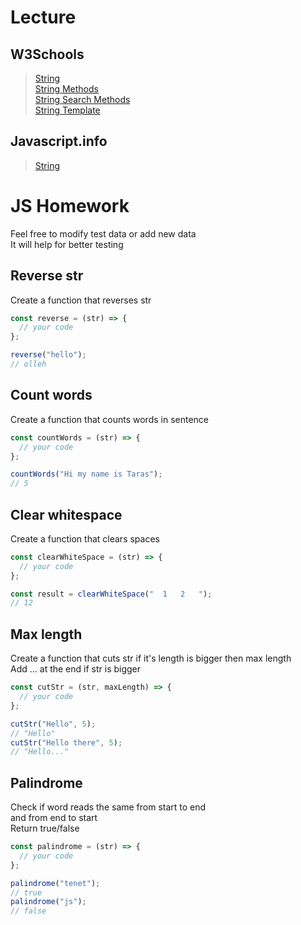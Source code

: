 # Lecture

## W3Schools

> [String](https://www.w3schools.com/js/js_strings.asp)  
> [String Methods](https://www.w3schools.com/js/js_string_methods.asp)  
> [String Search Methods](https://www.w3schools.com/js/js_string_search.asp)  
> [String Template](https://www.w3schools.com/js/js_string_templates.asp)

## Javascript.info

> [String](https://uk.javascript.info/string)

# JS Homework

Feel free to modify test data or add new data  
It will help for better testing

## Reverse str

Create a function that reverses str

```javascript
const reverse = (str) => {
  // your code
};

reverse("hello");
// olleh
```

## Count words

Create a function that counts words in sentence

```javascript
const countWords = (str) => {
  // your code
};

countWords("Hi my name is Taras");
// 5
```

## Clear whitespace

Create a function that clears spaces

```javascript
const clearWhiteSpace = (str) => {
  // your code
};

const result = clearWhiteSpace("  1   2   ");
// 12
```

## Max length

Create a function that cuts str if it's length is bigger then max length  
Add ... at the end if str is bigger

```javascript
const cutStr = (str, maxLength) => {
  // your code
};

cutStr("Hello", 5);
// "Hello"
cutStr("Hello there", 5);
// "Hello..."
```

## Palindrome

Check if word reads the same from start to end  
and from end to start  
Return true/false

```javascript
const palindrome = (str) => {
  // your code
};

palindrome("tenet");
// true
palindrome("js");
// false
```
